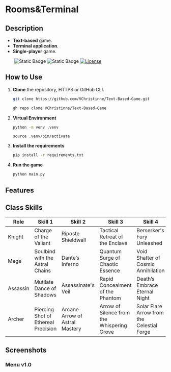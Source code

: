 # Rooms&Terminal

## Description

- **Text-based** game.
- **Terminal application**.
- **Single-player** game.

&nbsp;&nbsp;&nbsp;&nbsp;&nbsp;&nbsp;
![Static Badge](https://badgen.net/badge/python/v3.11+?color=cyan)
![Static Badge](https://badgen.net/badge/IDE/PyCharm?color=green)
[![License](https://badgen.net/badge/license/MIT?color=black)](https://opensource.org/license/mit/)

## How to Use


1. **Clone** the repository, HTTPS or GitHub CLI.
    ```bash
    git clone https://github.com/VChristinne/Text-Based-Game.git
    ```
    ```bash
    gh repo clone VChristinne/Text-Based-Game
    ```

2. **Virtual Environment**
    ```bash
    python -m venv .venv
    ```
    ```
    source .venv/bin/activate
    ```

3. **Install the requirements** 
    ```bash
    pip install -r requirements.txt
    ```

4. **Run the game**
    ```bash
    python main.py
    ```


## Features

## Class Skills
| Role     | Skill 1                             | Skill 2                        | Skill 3                                    | Skill 4                                    |
|----------|-------------------------------------|--------------------------------|--------------------------------------------|--------------------------------------------|
| Knight   | Charge of the Valiant               | Riposte Shieldwall             | Tactical Retreat of the Enclave            | Berserker's Fury Unleashed                 |
| Mage     | Soulbind with the Astral Chains     | Dante’s Inferno                | Quantum Surge of Chaotic Essence           | Void Shatter of Cosmic Annihilation        |
| Assassin | Mutilate Dance of Shadows           | Assassinate's Veil             | Rapid Concealment of the Phantom           | Death’s Embrace Eternal Night              |
| Archer   | Piercing Shot of Ethereal Precision | Arcane Arrow of Astral Mastery | Arrow of Silence from the Whispering Grove | Solar Flare Arrow from the Celestial Forge |



## Screenshots

### Menu v1.0
